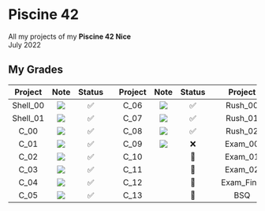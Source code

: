 # Piscine 42
All my projects of my **Piscine 42 Nice** <br />
July 2022

## My Grades
| **Project** |              **Note**              |     **Status**     |   | **Project** |              **Note**              |     **Status**     |   | **Project** |              **Note**             |     **Status**     |
|:-----------:|:----------------------------------:|:------------------:|:-:|:-----------:|:----------------------------------:|:------------------:|:-:|:-----------:|:---------------------------------:|:------------------:|
| Shell_00    |  ![](https://geps.dev/progress/70) | :white_check_mark: |   | C_06        | ![](https://geps.dev/progress/100) | :white_check_mark: |   | Rush_00     |  ![](https://geps.dev/progress/0) |         :x:        |
| Shell_01    |  ![](https://geps.dev/progress/70) | :white_check_mark: |   | C_07        |  ![](https://geps.dev/progress/60) | :white_check_mark: |   | Rush_01     |  ![](https://geps.dev/progress/0) |         :x:        |
| C_00        |  ![](https://geps.dev/progress/65) | :white_check_mark: |   | C_08        |  ![](https://geps.dev/progress/70) | :white_check_mark: |   | Rush_02     | ![](https://geps.dev/progress/36) |         :x:        |
| C_01        | ![](https://geps.dev/progress/100) | :white_check_mark: |   | C_09        |  ![](https://geps.dev/progress/0)  |         :x:        |   | Exam_00     | ![](https://geps.dev/progress/64) | :white_check_mark: |
| C_02        |  ![](https://geps.dev/progress/75) | :white_check_mark: |   | C_10        |                                    |   :no_entry_sign:  |   | Exam_01     | ![](https://geps.dev/progress/64) | :white_check_mark: |
| C_03        |  ![](https://geps.dev/progress/50) | :white_check_mark: |   | C_11        |                                    |   :no_entry_sign:  |   | Exam_02     | ![](https://geps.dev/progress/42) | :white_check_mark: |
| C_04        |  ![](https://geps.dev/progress/70) | :white_check_mark: |   | C_12        |                                    |   :no_entry_sign:  |   | Exam_Final  | ![](https://geps.dev/progress/66) | :white_check_mark: |
| C_05        |  ![](https://geps.dev/progress/60) | :white_check_mark: |   | C_13        |                                    |   :no_entry_sign:  |   | BSQ         |  ![](https://geps.dev/progress/0) |         :x:        |

